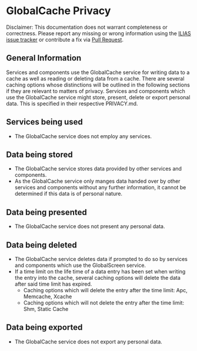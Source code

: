 # GlobalCache Privacy
Disclaimer: This documentation does not warrant completeness or correctness. Please report any missing or wrong information using the [ILIAS issue tracker](https://mantis.ilias.de) or contribute a fix via [Pull Request](docs/development/contributing.md#pull-request-to-the-repositories).

## General Information
Services and components use the GlobalCache service for writing data to a cache as well as reading or deleting data from a cache. There are several caching options whose distinctions will be outlined in the following sections if they are relevant to matters of privacy. Services and components which use the GlobalCache service might store, present, delete or export personal data. This is specified in their respective PRIVACY.md.


## Services being used
- The GlobalCache service does not employ any services.

## Data being stored
- The GlobalCache service stores data provided by other services and components.
- As the GlobalCache service only manges data handed over by other services and components without any further information, it cannot be determined if this data is of personal nature. 

## Data being presented
- The GlobalCache service does not present any personal data.

## Data being deleted
- The GlobalCache service deletes data if prompted to do so by services and components which use the GlobalScreen service.
- If a time limit on the life time of a data entry has been set when writing the entry into the cache, several caching options will delete the data after said time limit has expired.
  - Caching options which will delete the entry after the time limit: Apc, Memcache, Xcache
  - Caching options which will not delete the entry after the time limit: Shm, Static Cache

## Data being exported
- The GlobalCache service does not export any personal data.